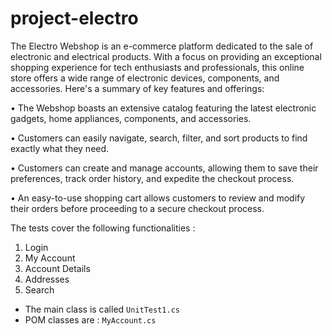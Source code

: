 # project-electro 
The Electro Webshop is an e-commerce platform dedicated to the sale of
electronic and electrical products. With a focus on providing an exceptional
shopping experience for tech enthusiasts and professionals, this online store
offers a wide range of electronic devices, components, and accessories. Here's a
summary of key features and offerings:

• The Webshop boasts an extensive catalog featuring the latest electronic
gadgets, home appliances, components, and accessories.

• Customers can easily navigate, search, filter, and sort products to find
exactly what they need.

• Customers can create and manage accounts, allowing them to save their
preferences, track order history, and expedite the checkout process.

• An easy-to-use shopping cart allows customers to review and modify their
orders before proceeding to a secure checkout process.


The tests cover the following functionalities :
1. Login 
2. My Account
3. Account Details
4. Addresses
5. Search

* The main class is called `UnitTest1.cs`
* POM classes are : `MyAccount.cs`

